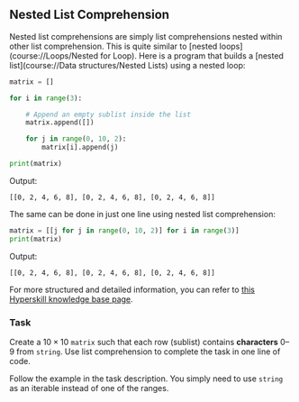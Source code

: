 ## Nested List Comprehension

Nested list comprehensions are simply list comprehensions nested within other 
list comprehension. This is quite similar to [nested loops](course://Loops/Nested for Loop).
Here is a program that builds a [nested list](course://Data structures/Nested Lists) using a nested loop:

```python
matrix = []

for i in range(3):

    # Append an empty sublist inside the list
    matrix.append([])

    for j in range(0, 10, 2):
        matrix[i].append(j)

print(matrix)
```
Output:
```text
[[0, 2, 4, 6, 8], [0, 2, 4, 6, 8], [0, 2, 4, 6, 8]]
```

The same can be done in just one line using nested list comprehension:

```python
matrix = [[j for j in range(0, 10, 2)] for i in range(3)]
print(matrix)
```
Output:
```text
[[0, 2, 4, 6, 8], [0, 2, 4, 6, 8], [0, 2, 4, 6, 8]]
```

For more structured and detailed information, you can refer to [this Hyperskill knowledge base page](https://hyperskill.org/learn/step/6938#nested-list-comprehension).

### Task

Create a $10×10$ `matrix` such that each row (sublist) contains **characters** 0–9 from
`string`. Use list comprehension to complete the task in one line of code. 

<div class="hint">

Follow the example in the task description. You simply need to use `string` as an iterable instead
of one of the ranges.

</div>



